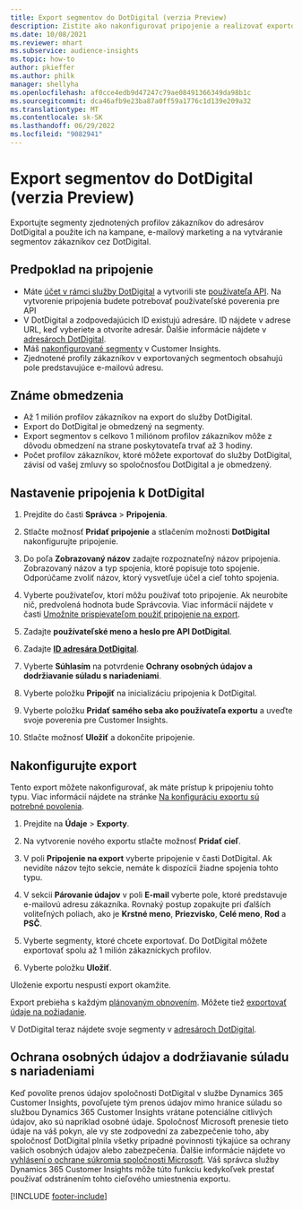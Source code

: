 ```yaml
---
title: Export segmentov do DotDigital (verzia Preview)
description: Zistite ako nakonfigurovať pripojenie a realizovať exportovanie do DotDigital.
ms.date: 10/08/2021
ms.reviewer: mhart
ms.subservice: audience-insights
ms.topic: how-to
author: pkieffer
ms.author: philk
manager: shellyha
ms.openlocfilehash: af0cce4edb9d47247c79ae08491366349da98b1c
ms.sourcegitcommit: dca46afb9e23ba87a0ff59a1776c1d139e209a32
ms.translationtype: MT
ms.contentlocale: sk-SK
ms.lasthandoff: 06/29/2022
ms.locfileid: "9082941"
---
```

# <a name="export-segments-to-dotdigital-preview"></a>Export segmentov do DotDigital (verzia Preview)

Exportujte segmenty zjednotených profilov zákazníkov do adresárov DotDigital a použite ich na kampane, e-mailový marketing a na vytváranie segmentov zákazníkov cez DotDigital. 

## <a name="prerequisites-for-a-connection"></a>Predpoklad na pripojenie

-   Máte [účet v rámci služby DotDigital](https://dotdigital.com/) a vytvorili ste [používateľa API](https://support.dotdigital.com/hc/articles/115001718730-How-do-I-create-an-API-user). Na vytvorenie pripojenia budete potrebovať používateľské poverenia pre API
-   V DotDigital a zodpovedajúcich ID existujú adresáre. ID nájdete v adrese URL, keď vyberiete a otvoríte adresár. Ďalšie informácie nájdete v [adresároch DotDigital](https://support.dotdigital.com/hc/articles/212211968-Creating-an-address-book).
-   Máš [nakonfigurované segmenty](segments.md) v Customer Insights.
-   Zjednotené profily zákazníkov v exportovaných segmentoch obsahujú pole predstavujúce e-mailovú adresu.

## <a name="known-limitations"></a>Známe obmedzenia

- Až 1 milión profilov zákazníkov na export do služby DotDigital.
- Export do DotDigital je obmedzený na segmenty.
- Export segmentov s celkovo 1 miliónom profilov zákazníkov môže z dôvodu obmedzení na strane poskytovateľa trvať až 3 hodiny. 
- Počet profilov zákazníkov, ktoré môžete exportovať do služby DotDigital, závisí od vašej zmluvy so spoločnosťou DotDigital a je obmedzený.

## <a name="set-up-connection-to-dotdigital"></a>Nastavenie pripojenia k DotDigital

1. Prejdite do časti **Správca** > **Pripojenia**.

1. Stlačte možnosť **Pridať pripojenie** a stlačením možnosti **DotDigital** nakonfigurujte pripojenie.

1. Do poľa **Zobrazovaný názov** zadajte rozpoznateľný názov pripojenia. Zobrazovaný názov a typ spojenia, ktoré popisuje toto spojenie. Odporúčame zvoliť názov, ktorý vysvetľuje účel a cieľ tohto spojenia.

1. Vyberte používateľov, ktorí môžu používať toto pripojenie. Ak neurobíte nič, predvolená hodnota bude Správcovia. Viac informácií nájdete v časti [Umožnite prispievateľom použiť pripojenie na export](connections.md#allow-contributors-to-use-a-connection-for-exports).

1. Zadajte **používateľské meno a heslo pre API DotDigital**. 

1. Zadajte **[ID adresára DotDigital](https://support.dotdigital.com/hc/articles/212211968-Creating-an-address-book)**.

1. Vyberte **Súhlasím** na potvrdenie **Ochrany osobných údajov a dodržiavanie súladu s nariadeniami**.

1. Vyberte položku **Pripojiť** na inicializáciu pripojenia k DotDigital.

1. Vyberte položku **Pridať samého seba ako používateľa exportu** a uveďte svoje poverenia pre Customer Insights.

1. Stlačte možnosť **Uložiť** a dokončite pripojenie. 

## <a name="configure-an-export"></a>Nakonfigurujte export

Tento export môžete nakonfigurovať, ak máte prístup k pripojeniu tohto typu. Viac informácií nájdete na stránke [Na konfiguráciu exportu sú potrebné povolenia](export-destinations.md#set-up-a-new-export).

1. Prejdite na **Údaje** > **Exporty**.

1. Na vytvorenie nového exportu stlačte možnosť **Pridať cieľ**.

1. V poli **Pripojenie na export** vyberte pripojenie v časti DotDigital. Ak nevidíte názov tejto sekcie, nemáte k dispozícii žiadne spojenia tohto typu.


1. V sekcii **Párovanie údajov** v poli **E-mail** vyberte pole, ktoré predstavuje e-mailovú adresu zákazníka. Rovnaký postup zopakujte pri ďalších voliteľných poliach, ako je **Krstné meno**, **Priezvisko**, **Celé meno**, **Rod** a **PSČ**.

1. Vyberte segmenty, ktoré chcete exportovať. Do DotDigital môžete exportovať spolu až 1 milión zákazníckych profilov.

1. Vyberte položku **Uložiť**.

Uloženie exportu nespustí export okamžite.

Export prebieha s každým [plánovaným obnovením](system.md#schedule-tab). Môžete tiež [exportovať údaje na požiadanie](export-destinations.md#run-exports-on-demand). 
 
V DotDigital teraz nájdete svoje segmenty v [adresároch DotDigital](https://support.dotdigital.com/hc/articles/212211968-Creating-an-address-book).


## <a name="data-privacy-and-compliance"></a>Ochrana osobných údajov a dodržiavanie súladu s nariadeniami

Keď povolíte prenos údajov spoločnosti DotDigital v službe Dynamics 365 Customer Insights, povoľujete tým prenos údajov mimo hranice súladu so službou Dynamics 365 Customer Insights vrátane potenciálne citlivých údajov, ako sú napríklad osobné údaje. Spoločnosť Microsoft prenesie tieto údaje na váš pokyn, ale vy ste zodpovední za zabezpečenie toho, aby spoločnosť DotDigital plnila všetky prípadné povinnosti týkajúce sa ochrany vašich osobných údajov alebo zabezpečenia. Ďalšie informácie nájdete vo [vyhlásení o ochrane súkromia spoločnosti Microsoft](https://go.microsoft.com/fwlink/?linkid=396732).
Váš správca služby Dynamics 365 Customer Insights môže túto funkciu kedykoľvek prestať používať odstránením tohto cieľového umiestnenia exportu.


[!INCLUDE [footer-include](includes/footer-banner.md)]
